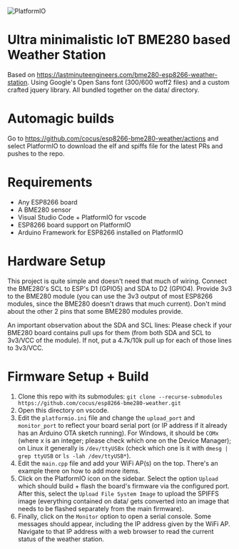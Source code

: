 ![PlatformIO](https://github.com/cocus/esp8266-bme280-weather/workflows/PlatformIO/badge.svg)


# Ultra minimalistic IoT BME280 based Weather Station
Based on https://lastminuteengineers.com/bme280-esp8266-weather-station. Using Google's Open Sans font (300/600 woff2 files) and a custom crafted jquery library. All bundled together on the data/ directory.

# Automagic builds
Go to https://github.com/cocus/esp8266-bme280-weather/actions and select PlatformIO to download the elf and spiffs file for the latest PRs and pushes to the repo.

# Requirements
* Any ESP8266 board
* A BME280 sensor
* Visual Studio Code + PlatformIO for vscode
* ESP8266 board support on PlatformIO
* Arduino Framework for ESP8266 installed on PlatformIO

# Hardware Setup
This project is quite simple and doesn't need that much of wiring. Connect the BME280's SCL to ESP's D1 (GPIO5) and SDA to D2 (GPIO4).
Provide 3v3 to the BME280 module (you can use the 3v3 output of most ESP8266 modules, since the BME280 doesn't draws that much current).
Don't mind about the other 2 pins that some BME280 modules provide.


An important observation about the SDA and SCL lines: Please check if your BME280 board contains pull ups for them (from both SDA and SCL to 3v3/VCC of the module). If not, put a 4.7k/10k pull up for each of those lines to 3v3/VCC.

# Firmware Setup + Build
1. Clone this repo with its submodules:
`git clone --recurse-submodules https://github.com/cocus/esp8266-bme280-weather.git`
2. Open this directory on vscode.
3. Edit the `platformio.ini` file and change the `upload_port` and `monitor_port` to reflect your board serial port (or IP address if it already has an Arduino OTA sketch running). For Windows, it should be `COMx` (where x is an integer; please check which one on the Device Manager); on Linux it generally is `/dev/ttyUSBx` (check which one is it with `dmesg | grep ttyUSB` or `ls -lah /dev/ttyUSB*`).
4. Edit the `main.cpp` file and add your WiFi AP(s) on the top. There's an example there on how to add more items.
5. Click on the PlatformIO icon on the sidebar. Select the option `Upload` which should build + flash the board's firmware via the configured port. After this, select the `Upload File System Image` to upload the SPIFFS image (everything contained on data/ gets converted into an image that needs to be flashed separately from the main firmware).
6. Finally, click on the `Monitor` option to open a serial console. Some messages should appear, including the IP address given by the WiFi AP. Navigate to that IP address with a web browser to read the current status of the weather station.
